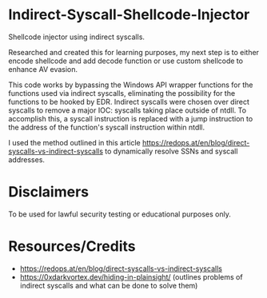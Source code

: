 # Indirect-Syscall-Shellcode-Injector
Shellcode injector using indirect syscalls.

Researched and created this for learning purposes, my next step is to either encode shellcode and add decode function or use custom shellcode to enhance AV evasion.

This code works by bypassing the Windows API wrapper functions for the functions used via indirect syscalls, eliminating the possibility for the functions to be hooked by EDR. Indirect syscalls were chosen over direct syscalls to remove a major IOC: syscalls taking place outside of ntdll. To accomplish this, a syscall instruction is replaced with a jump instruction to the address of the function's syscall instruction within ntdll.

I used the method outlined in this article https://redops.at/en/blog/direct-syscalls-vs-indirect-syscalls to dynamically resolve SSNs and syscall addresses.

# Disclaimers 
To be used for lawful security testing or educational purposes only.

# Resources/Credits
- https://redops.at/en/blog/direct-syscalls-vs-indirect-syscalls
- https://0xdarkvortex.dev/hiding-in-plainsight/ (outlines problems of indirect syscalls and what can be done to solve them)
